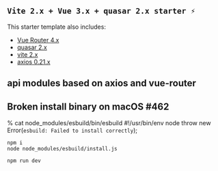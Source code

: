 ## `Vite 2.x + Vue 3.x + quasar 2.x starter ⚡`

This starter template also includes:

- [Vue Router 4.x](https://github.com/vuejs/vue-router-next)
- [quasar 2.x](https://github.com/quasarframework/quasar)
- [vite 2.x](https://github.com/vitejs/vite)
- [axios 0.21.x](https://github.com/axios/axios)

## api modules based on axios and vue-router

## Broken install binary on macOS #462

% cat node_modules/esbuild/bin/esbuild
#!/usr/bin/env node
throw new Error(`esbuild: Failed to install correctly`);


```shell
npm i
node node_modules/esbuild/install.js

npm run dev
```
